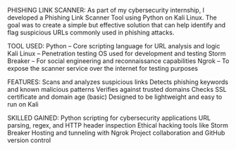 PHISHING LINK SCANNER:
As part of my cybersecurity internship, I developed a Phishing Link Scanner Tool using Python on Kali Linux. The goal was to create a simple but effective solution that can help identify and flag suspicious URLs commonly used in phishing attacks.

TOOL USED:
Python – Core scripting language for URL analysis and logic
Kali Linux – Penetration testing OS used for development and testing
Storm Breaker – For social engineering and reconnaissance capabilities
Ngrok – To expose the scanner service over the internet for testing purposes

FEATURES:
Scans and analyzes suspicious links
Detects phishing keywords and known malicious patterns
Verifies against trusted domains
Checks SSL certificate and domain age (basic)
Designed to be lightweight and easy to run on Kali

SKILLED GAINED:
Python scripting for cybersecurity applications
URL parsing, regex, and HTTP header inspection
Ethical hacking tools like Storm Breaker
Hosting and tunneling with Ngrok
Project collaboration and GitHub version control



